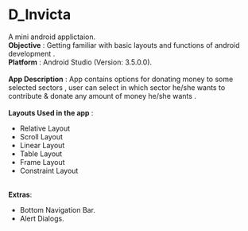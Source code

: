 # D_Invicta
A mini android applictaion.
<br />**Objective** : Getting familiar with basic layouts and functions of android development . 
<br />**Platform** : Android Studio (Version: 3.5.0.0).
<br />
<br />**App Description** : App contains options for donating money to some selected sectors , user can select in which sector he/she wants to contribute & donate any amount of money he/she wants .
<br />
<br />**Layouts Used in the app** :
- Relative Layout
- Scroll Layout
- Linear Layout
- Table Layout
- Frame Layout
- Constraint Layout

<br />**Extras**:
- Bottom Navigation Bar.
- Alert Dialogs.
